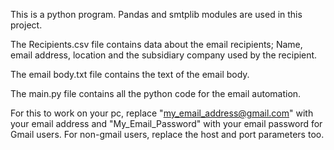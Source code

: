 This is a python program. Pandas and smtplib modules are used in this project.

The Recipients.csv file contains data about the email recipients; Name, email address, location and the subsidiary company used by the recipient.

The email body.txt file contains the text of the email body.

The main.py file contains all the python code for the email automation.

For this to work on your pc, replace "my_email_address@gmail.com" with your email address and "My_Email_Password" with your email password for Gmail users. For non-gmail users, replace the host and port parameters too.
